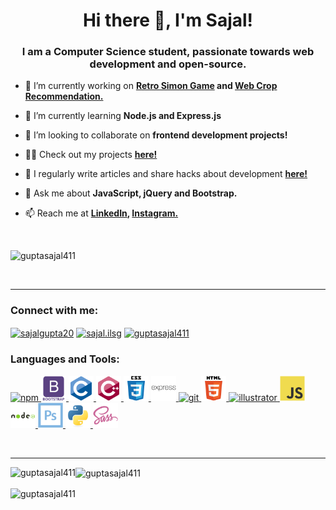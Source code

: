 <h1 align="center">Hi there 👋, I'm Sajal!</h1>
<h3 align="center">I am a Computer Science student, passionate towards web development and open-source.</h3>


- 🤝 I’m currently working on **[Retro Simon Game](https://github.com/guptasajal411/retro-simon-game) and [Web Crop Recommendation.](https://github.com/guptasajal411/web-crop-recommendation)**

- 🌱 I’m currently learning **Node.js and Express.js**

- 👯 I’m looking to collaborate on **frontend development projects!**

- 👨‍💻 Check out my projects **[here!](https://github.com/guptasajal411?tab=repositories)**

- 📝 I regularly write articles and share hacks about development **[here!](https://www.instagram.com/ogheavycoder/)**

- 💬 Ask me about **JavaScript, jQuery and Bootstrap.**

- 📫 Reach me at **[LinkedIn](https://www.linkedin.com/in/sajalgupta20/), [Instagram.](https://www.instagram.com/sajal.ilsg/)**
<br>
<p align="left"> <img src="https://komarev.com/ghpvc/?username=guptasajal411&label=Profile%20views&color=0e75b6&style=flat" alt="guptasajal411" /> </p>
<br>
<hr>
<h3 align="left">Connect with me:</h3>
<p align="left">
<a href="https://linkedin.com/in/sajalgupta20" target="blank"><img align="center" src="https://raw.githubusercontent.com/rahuldkjain/github-profile-readme-generator/master/src/images/icons/Social/linked-in-alt.svg" alt="sajalgupta20" height="30" width="40" /></a>
<a href="https://instagram.com/sajal.ilsg" target="blank"><img align="center" src="https://raw.githubusercontent.com/rahuldkjain/github-profile-readme-generator/master/src/images/icons/Social/instagram.svg" alt="sajal.ilsg" height="30" width="40" /></a>
<a href="https://www.hackerrank.com/guptasajal411" target="blank"><img align="center" src="https://raw.githubusercontent.com/rahuldkjain/github-profile-readme-generator/master/src/images/icons/Social/hackerrank.svg" alt="guptasajal411" height="30" width="40" /></a>
</p>
<h3 align="left">Languages and Tools:</h3>
<p align="left"> <a href="https://https://www.npmjs.com/" target="_blank"> <img src="https://cdn.worldvectorlogo.com/logos/npm-square-red-1.svg" alt="npm" width="40" height="40"/><a href="https://getbootstrap.com" target="_blank"> <img src="https://raw.githubusercontent.com/devicons/devicon/master/icons/bootstrap/bootstrap-plain-wordmark.svg" alt="bootstrap" width="40" height="40"/> </a> <a href="https://www.cprogramming.com/" target="_blank"> <img src="https://raw.githubusercontent.com/devicons/devicon/master/icons/c/c-original.svg" alt="c" width="40" height="40"/> </a> <a href="https://www.w3schools.com/cpp/" target="_blank"> <img src="https://raw.githubusercontent.com/devicons/devicon/master/icons/cplusplus/cplusplus-original.svg" alt="cplusplus" width="40" height="40"/> </a> <a href="https://www.w3schools.com/css/" target="_blank"> <img src="https://raw.githubusercontent.com/devicons/devicon/master/icons/css3/css3-original-wordmark.svg" alt="css3" width="40" height="40"/> </a> <a href="https://expressjs.com" target="_blank"> <img src="https://raw.githubusercontent.com/devicons/devicon/master/icons/express/express-original-wordmark.svg" alt="express" width="40" height="40"/> </a> <a href="https://git-scm.com/" target="_blank"> <img src="https://www.vectorlogo.zone/logos/git-scm/git-scm-icon.svg" alt="git" width="40" height="40"/> </a> <a href="https://www.w3.org/html/" target="_blank"> <img src="https://raw.githubusercontent.com/devicons/devicon/master/icons/html5/html5-original-wordmark.svg" alt="html5" width="40" height="40"/> </a> <a href="https://www.adobe.com/in/products/illustrator.html" target="_blank"> <img src="https://www.vectorlogo.zone/logos/adobe_illustrator/adobe_illustrator-icon.svg" alt="illustrator" width="40" height="40"/> </a> <a href="https://developer.mozilla.org/en-US/docs/Web/JavaScript" target="_blank"> <img src="https://raw.githubusercontent.com/devicons/devicon/master/icons/javascript/javascript-original.svg" alt="javascript" width="40" height="40"/> </a> <a href="https://nodejs.org" target="_blank"> <img src="https://raw.githubusercontent.com/devicons/devicon/master/icons/nodejs/nodejs-original-wordmark.svg" alt="nodejs" width="40" height="40"/> </a> <a href="https://www.photoshop.com/en" target="_blank"> <img src="https://raw.githubusercontent.com/devicons/devicon/master/icons/photoshop/photoshop-line.svg" alt="photoshop" width="40" height="40"/> </a> <a href="https://www.python.org" target="_blank"> <img src="https://raw.githubusercontent.com/devicons/devicon/master/icons/python/python-original.svg" alt="python" width="40" height="40"/> </a> <a href="https://sass-lang.com" target="_blank"> <img src="https://raw.githubusercontent.com/devicons/devicon/master/icons/sass/sass-original.svg" alt="sass" width="40" height="40"/> </a> </p>
<br>
<hr>
<p><img align="left" src="https://github-readme-stats.vercel.app/api/top-langs?username=guptasajal411&show_icons=true&locale=en&layout=compact" alt="guptasajal411" /></p>

<p><img align="center" src="https://github-readme-stats.vercel.app/api?username=guptasajal411&show_icons=true&locale=en" alt="guptasajal411" /></p>

<p><img align="center" src="https://github-readme-streak-stats.herokuapp.com/?user=guptasajal411&" alt="guptasajal411" /></p>
